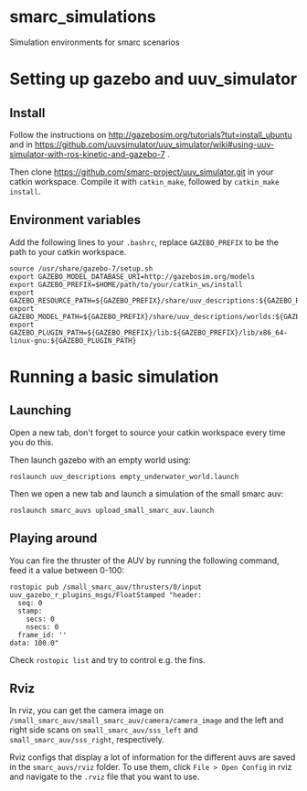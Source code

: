 # smarc_simulations
Simulation environments for smarc scenarios

# Setting up gazebo and uuv_simulator

## Install

Follow the instructions on http://gazebosim.org/tutorials?tut=install_ubuntu and
in https://github.com/uuvsimulator/uuv_simulator/wiki#using-uuv-simulator-with-ros-kinetic-and-gazebo-7 .

Then clone https://github.com/smarc-project/uuv_simulator.git in your catkin workspace.
Compile it with `catkin_make`, followed by `catkin_make install`.

## Environment variables

Add the following lines to your `.bashrc`, replace `GAZEBO_PREFIX` to be the path to your catkin workspace.
```
source /usr/share/gazebo-7/setup.sh
export GAZEBO_MODEL_DATABASE_URI=http://gazebosim.org/models
export GAZEBO_PREFIX=$HOME/path/to/your/catkin_ws/install
export GAZEBO_RESOURCE_PATH=${GAZEBO_PREFIX}/share/uuv_descriptions:${GAZEBO_RESOURCE_PATH}
export GAZEBO_MODEL_PATH=${GAZEBO_PREFIX}/share/uuv_descriptions/worlds:${GAZEBO_MODEL_PATH}
export GAZEBO_PLUGIN_PATH=${GAZEBO_PREFIX}/lib:${GAZEBO_PREFIX}/lib/x86_64-linux-gnu:${GAZEBO_PLUGIN_PATH}
```

# Running a basic simulation

## Launching

Open a new tab, don't forget to source your catkin workspace every time you do this.

Then launch gazebo with an empty world using:
```
roslaunch uuv_descriptions empty_underwater_world.launch
```
Then we open a new tab and launch a simulation of the small smarc auv:
```
roslaunch smarc_auvs upload_small_smarc_auv.launch
```

## Playing around

You can fire the thruster of the AUV by running the following command, feed it a value between 0-100:
```
rostopic pub /small_smarc_auv/thrusters/0/input uuv_gazebo_r_plugins_msgs/FloatStamped "header:
  seq: 0
  stamp:
    secs: 0
    nsecs: 0
  frame_id: ''
data: 100.0"
```
Check `rostopic list` and try to control e.g. the fins.

## Rviz

In rviz, you can get the camera image on `/small_smarc_auv/small_smarc_auv/camera/camera_image`
and the left and right side scans on `small_smarc_auv/sss_left` and `small_smarc_auv/sss_right`, respectively.

Rviz configs that display a lot of information for the different auvs are saved in the `smarc_auvs/rviz` folder.
To use them, click `File > Open Config` in rviz and navigate to the `.rviz` file that you want to use.
